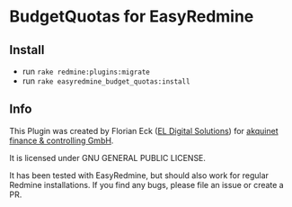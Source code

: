 # BudgetQuotas for EasyRedmine

## Install
- run `rake redmine:plugins:migrate`
- run `rake easyredmine_budget_quotas:install`




## Info

This Plugin was created by Florian Eck ([EL Digital Solutions](http://www.el-digital.de)) for [akquinet finance & controlling GmbH](http://www.akquinet.de/).

It is licensed under GNU GENERAL PUBLIC LICENSE.

It has been tested with EasyRedmine, but should also work for regular Redmine installations. If you find any bugs, please file an issue or create a PR.
